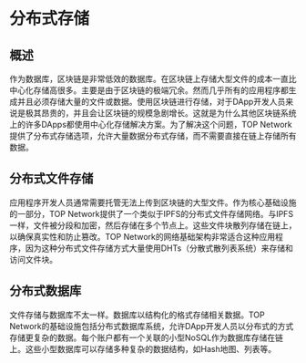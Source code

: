# 分布式存储

## 概述

作为数据库，区块链是非常低效的数据库。在区块链上存储大型文件的成本一直比中心化存储高很多。主要是由于区块链的极端冗余。然而几乎所有的应用程序都生成并且必须存储大量的文件或数据。使用区块链进行存储，对于DApp开发人员来说是极其昂贵的，并且会让区块链的规模急剧增长。这就是为什么其他区块链系统上的许多DApps都使用中心化存储解决方案。为了解决这个问题，TOP Network提供了分布式存储选项，允许大量数据分布式存储，而不需要直接在链上存储所有数据。

## 分布式文件存储

应用程序开发人员通常需要托管无法上传到区块链的大型文件。作为核心基础设施的一部分，TOP Network提供了一个类似于IPFS的分布式文件存储网络。与IPFS一样，文件被分段和加密，然后存储在多个节点上。这些文件块散列存储在链上，以确保真实性和防止篡改。TOP Network的网络基础架构非常适合这种应用程序，因为这种分布式文件存储方式大量使用DHTs（分散式散列表系统）来存储和访问文件块。

## 分布式数据库

文件存储与数据库不太一样。数据库以结构化的格式存储相关数据。TOP Network的基础设施包括分布式数据库系统，允许DApp开发人员以分布式的方式存储更复杂的数据。每个账户都有一个关联的小型NoSQL作为数据库存储在链上。这些小型数据库可以存储多种复杂的数据结构，如Hash地图、列表等。